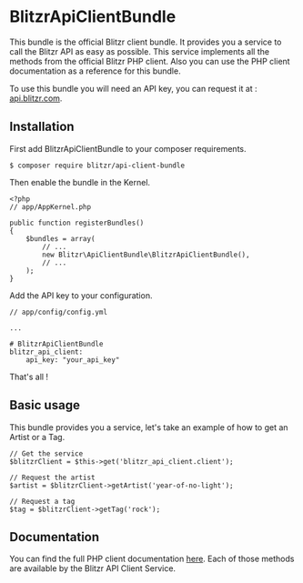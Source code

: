 # BlitzrApiClientBundle


This bundle is the official Blitzr client bundle.
It provides you a service to call the Blitzr API as easy as possible. This service implements all the methods from the official Blitzr PHP client. Also you can use the PHP client documentation as a reference for this bundle.

To use this bundle you will need an API key, you can request it at : [api.blitzr.com](https://api.blitzr.com).


## Installation

First add BlitzrApiClientBundle to your composer requirements.

    $ composer require blitzr/api-client-bundle

Then enable the bundle in the Kernel.

    <?php
    // app/AppKernel.php
    
    public function registerBundles()
    {
        $bundles = array(
            // ...
            new Blitzr\ApiClientBundle\BlitzrApiClientBundle(),
            // ...
        );
    }

Add the API key to your configuration.

    // app/config/config.yml
    
    ...
    
    # BlitzrApiClientBundle
    blitzr_api_client:
        api_key: "your_api_key"

That's all ! 

## Basic usage

This bundle provides you a service, let's take an example of how to get an Artist or a Tag.
    
    // Get the service
    $blitzrClient = $this->get('blitzr_api_client.client');
    
    // Request the artist
    $artist = $blitzrClient->getArtist('year-of-no-light');
    
    // Request a tag
    $tag = $blitzrClient->getTag('rock');


## Documentation

You can find the full PHP client documentation [here](https://github.com/blitzr/blitzr-php-client/tree/master/doc). Each of those methods are available by the Blitzr API Client Service.